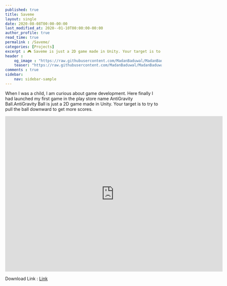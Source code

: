 ```yaml
---
published: true
title: Saveme
layout: single
date: 2020-08-08T00:00-00:00
last_modified_at: 2020--01-10T00:00:00-00:00
author_profile: true
read_time: true
permalink : /Saveme/
categories: [Projects]
excerpt : 🎮 Saveme is just a 2D game made in Unity. Your target is to try to escape from the cage to get more scores.
header :
    og_image : "https://raw.githubusercontent.com/MadanBaduwal/MadanBaduwal.github.io/main/images/4.savemegit.jpg"
    teaser: "https://raw.githubusercontent.com/MadanBaduwal/MadanBaduwal.github.io/main/images/4.savemegit.jpg"
comments : true
sidebar:
    nav: sidebar-sample
---
```


When I was a child, I am curious about game development.
Here finally I had launched my first game in the play store name AntiGravity Ball.AntiGravity Ball is just a 2D game made in Unity. Your target is to try to pull the ball downward to get more scores.

<iframe width="700" height="500" src="https://www.youtube.com/embed/HqarO_J9Udo" frameborder="0" allow="accelerometer; autoplay; encrypted-media; gyroscope; picture-in-picture" allowfullscreen></iframe>

<br>

Download Link : [Link](https://apkpure.com/p/com.saveme.Saveme)

